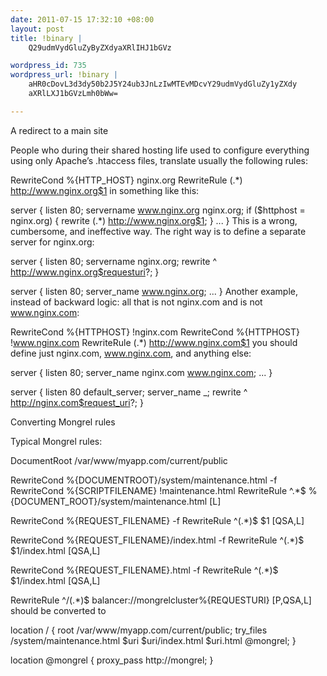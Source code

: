 ```yaml
--- 
date: 2011-07-15 17:32:10 +08:00
layout: post
title: !binary |
    Q29udmVydGluZyByZXdyaXRlIHJ1bGVz

wordpress_id: 735
wordpress_url: !binary |
    aHR0cDovL3d3dy50b2J5Y24ub3JnLzIwMTEvMDcvY29udmVydGluZy1yZXdy
    aXRlLXJ1bGVzLmh0bWw=

---
```

A redirect to a main site

People who during their shared hosting life used to configure everything using only Apache’s .htaccess files, translate usually the following rules:

RewriteCond %{HTTP_HOST} nginx.org
RewriteRule (.*) http://www.nginx.org$1
in something like this:

server {
listen 80;
servername www.nginx.org nginx.org;
if ($httphost = nginx.org) {
rewrite (.*) http://www.nginx.org$1;
}
...
}
This is a wrong, cumbersome, and ineffective way. The right way is to define a separate server for nginx.org:

server {
listen 80;
servername nginx.org;
rewrite ^ http://www.nginx.org$requesturi?;
}

server {
listen 80;
server_name www.nginx.org;
...
}
Another example, instead of backward logic: all that is not nginx.com and is not www.nginx.com:

RewriteCond %{HTTPHOST} !nginx.com
RewriteCond %{HTTPHOST} !www.nginx.com
RewriteRule (.*) http://www.nginx.com$1
you should define just nginx.com, www.nginx.com, and anything else:

server {
listen 80;
server_name nginx.com www.nginx.com;
...
}

server {
listen 80 default_server;
server_name _;
rewrite ^ http://nginx.com$request_uri?;
}


Converting Mongrel rules

Typical Mongrel rules:

DocumentRoot /var/www/myapp.com/current/public

RewriteCond %{DOCUMENTROOT}/system/maintenance.html -f
RewriteCond %{SCRIPTFILENAME} !maintenance.html
RewriteRule ^.*$ %{DOCUMENT_ROOT}/system/maintenance.html [L]

RewriteCond %{REQUEST_FILENAME} -f
RewriteRule ^(.*)$ $1 [QSA,L]

RewriteCond %{REQUEST_FILENAME}/index.html -f
RewriteRule ^(.*)$ $1/index.html [QSA,L]

RewriteCond %{REQUEST_FILENAME}.html -f
RewriteRule ^(.*)$ $1/index.html [QSA,L]

RewriteRule ^/(.*)$ balancer://mongrelcluster%{REQUESTURI} [P,QSA,L]
should be converted to

location / {
root /var/www/myapp.com/current/public;
try_files /system/maintenance.html $uri $uri/index.html $uri.html @mongrel; 
}

location @mongrel {
proxy_pass http://mongrel;
}
